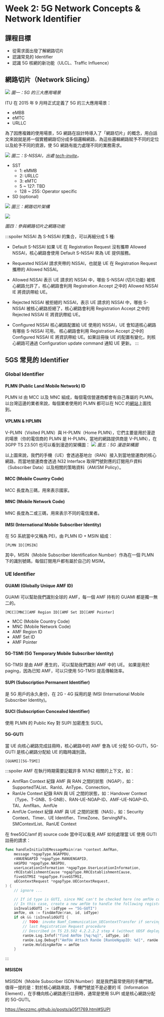 # Week 2: 5G Network Concepts & Network Identifier

## 課程目標

- 從需求面出發了解網路切片
- 認識常見的 Identifier
- 認識 5G 核網的新功能（ULCL、Traffic Influence）

## 網路切片（Network Slicing）

![](https://lh3.googleusercontent.com/proxy/Xp1w9FybTH3KtR2ucEslBH_d8JtM9-BYOHcBREgOAdnX_LersVljVPfNMznA-N8ebvfAcPd8xid87EkPNJle5X_qRw)
*圖一：5G 的三大應用場景*

ITU 在 2015 年 9 月時正式定義了 5G 的三大應用場景：
- eMBB
- eMTC
- URLLC


為了因應複雜的使用場景，5G 網路在設計時導入了「網路切片」的概念，用白話文來說就是將一個實體網路切分成多個邏輯網路，為這些邏輯網路賦予不同的定位以及給予不同的資源，使 5G 網路有能力處理不同的業務需求。

![](https://www.tech-invite.com/3m23/img/tinv-23-003-28.4.2-1.gif)
*圖二：S-NSSAI，出處 [tech-invite](https://www.tech-invite.com/3m23/toc/tinv-3gpp-23-003_zi.html)。*

- SST
    - 1: eMMB
    - 2: URLLC
    - 3: eMTC
    - 5 ~ 127: TBD
    - 128 ~ 255: Operator specific
- SD (optional)


![](https://user-images.githubusercontent.com/42661015/179144604-4f5b1f17-1d46-4621-bec5-ce62df22ed24.png)
*圖三：網路切片架構*


![](https://user-images.githubusercontent.com/42661015/179154292-c631635b-5bd9-4a8d-852a-0a5bdd5e4ca8.png)

*圖四：參與網路切片之網路功能*

:::spoiler
NSSAI 為 S-NSSAI 的集合，可以再細分成 5 種:

- Default S-NSSAI
如果 UE 在 Registration Request 沒有攜帶 Allowed NSSAI，核心網路會使用 Default S-NSSAI 來為 UE 提供服務。

- Requested NSSAI
請求夾帶的 NSSAI，也就是 UE 在 Registration Request 攜帶的 Allowed NSSAI。

- Allowed NSSAI
表示 UE 請求的 NSSAI 中，哪些 S-NSSAI (切片功能) 被核心網路允許了，核心網路會利用 Registration Accept 之中的 Allowed NSSAI IE 將資訊帶給 UE。

- Rejected NSSAI
被拒絕的 NSSAI，表示 UE 請求的 NSSAI 中，哪些 S-NSSAI 被核心網路拒絕了，核心網路會利用 Registration Accept 之中的 Rejected NSSAI IE 將資訊帶給 UE。

- Configured NSSAI
核心網路配置給 UE 使用的 NSSAI，UE 會知道核心網路有哪些 S-NSSAI 可用。
核心網路會利用 Registration Accept 之中的 Configured NSSAI IE 將資訊帶給 UE。如果註冊後 UE 的配置有變化，則核心網路可通過 Configuration update command 通知 UE 更新。
:::

## 5GS 常見的 Identifier

### Global Identifier

#### PLMN (Public Land Mobile Network) ID
PLMN Id 由 MCC 以及 MNC 組成，每個電信營運商都會有自己專屬的 PLMN。
以台灣這邊的業者來說，每個業者使用的 PLMN 都可以在 NCC 的[網站](https://www.ncc.gov.tw/chinese/files/14050/%E8%A1%8C%E5%8B%95%E7%B6%B2%E8%B7%AF%E8%AD%98%E5%88%A5%E7%A2%BC%E6%A0%B8%E9%85%8D%E7%8F%BE%E6%B3%81.pdf)上面找到。

#### VPLMN & HPLMN

V-PLMN（Visited PLMN）與 H-PLMN（Home PLMN），它們主要是用於漫遊的場景（你的電信商的 PLMN 是 H-PLMN，當地的網路提供商是 V-PLMN），在 3GPP TS 23.501 也可以看到漫遊的架構圖：
![](https://i.imgur.com/vheV36N.png)
*圖五：5G 漫遊架構圖*

以上圖來說，我們的手機（UE）會透過基地台（RAN）接入到當地營運商的核心網路，而當地營運商會透過 N32 Interface 取得門號對應的訂閱用戶資料（Subscriber Data）以及相關的策略資料（AM/SM Policy）。

#### MCC (Mobile Country Code)
MCC 長度為三碼，用來表示國家。

#### MNC (Mobile Network Code)
MNC 長度為二或三碼，用來表示不同的電信業者。

#### IMSI (International Mobile Subscriber Identity)
在 5G 系統當中又稱為 PEI，由 PLMN ID + MSIN 組成：
```
[PLMN ID][MSIN]
```
其中，MSIN（Mobile Subscriber Identification Number）作為在一個 PLMN 下的識別號碼，每個訂閱用戶都有屬於自己的 MSIM。



### UE Identifier

#### GUAMI (Globally Unique AMF ID)
GUAMI 可以幫助我們識別全球的 AMF，每一個 AMF 持有的 GUAMI 都是獨一無二的。 
```
[MCC][MNC][AMF Region ID][AMF Set ID][AMF Pointer]
```
- MCC (Mobile Country Code)
- MNC (Mobile Network Code)
- AMF Region ID
- AMF Set ID
- AMF Pointer

#### 5G-TSMI (5G Temporary Mobile Subscriber Identity)

5G-TMSI 是由 AMF 產生的，可以幫助我們識別 AMF 中的 UE。
如果是用於 paging，因為已知 AMF，可以只使用 5G-TMSI 提高傳輸效率。

#### SUPI (Subscription Permanent Identifier)
是 5G 用戶的永久身份，在 2G - 4G 採用的是 IMSI (International Mobile Subscriber Identity)。


#### SUCI (Subscription Concealed Identifier)
使用 PLMN 的 Public Key 對 SUPI 加密產生 SUCI。

#### 5G-GUTI
當 UE 向核心網路完成註冊時，核心網路中的 AMF 會為 UE 分配 5G-GUTI，5G-GUTI 是核心網路分配給 UE 的臨時識別證。
```
[GUAMI][5G-TSMI]
```

:::spoiler
AMF 在執行時期需要記載許多 N1/N2 相關的上下文，如：
- AmfRan Context 紀錄 AMF 與 RAN 之間的狀態（NGAP），如：SupportedTAList、RanId、AnType、Connection。
- RanUe Context 紀錄 RAN 與 UE 之間的狀態，如：Handover Context（Type、T-GNB、S-GNB）、RAN-UE-NGAP-ID、AMF-UE-NGAP-ID、TAI、AmfRan、AmfUe
- AmfUe Context 紀錄 AMF 與 UE 之間的狀態（NAS），如：Security Context、Timer、UE Identifier、TimeZone、ServingNFs、SMContextList、RanUE Context

在 free5GC/amf 的 source code 當中可以看見 AMF 如何處理當 UE 使用 GUTI 註冊的請求：
```go
func handleInitialUEMessageMain(ran *context.AmfRan,
	message *ngapType.NGAPPDU,
	rANUENGAPID *ngapType.RANUENGAPID,
	nASPDU *ngapType.NASPDU,
	userLocationInformation *ngapType.UserLocationInformation,
	rRCEstablishmentCause *ngapType.RRCEstablishmentCause,
	fiveGSTMSI *ngapType.FiveGSTMSI,
	uEContextRequest *ngapType.UEContextRequest,
) {
    // ignore ...

    // If id type is GUTI, since MAC can't be checked here (no amfUe context), the GUTI may not direct to the right amfUe.
	// In this case, create a new amfUe to handle the following registration procedure.
	isInvalidGUTI := (idType == "5G-GUTI")
	amfUe, ok := findAmfUe(ran, id, idType)
	if ok && !isInvalidGUTI {
		// TODO: invoke Namf_Communication_UEContextTransfer if serving AMF has changed since
		// last Registration Request procedure
		// Described in TS 23.502 4.2.2.2.2 step 4 (without UDSF deployment)
		ranUe.Log.Infof("find AmfUe [%q:%q]", idType, id)
		ranUe.Log.Debugf("AmfUe Attach RanUe [RanUeNgapID: %d]", ranUe.RanUeNgapId)
		ranUe.HoldingAmfUe = amfUe
	}
```
:::

#### MSISDN

MSISDN（Mobile Subscriber ISDN Number）就是我們最常使用的手機門號。值得一提的是：對於核心網路來說，手機門號並不是必要的 IE（Information Element），在手機向核心網路進行註冊時，通常是使用 SUPI 或是核心網路分配的 5G-GUTI。


https://leozzmc.github.io/posts/a05f1769.html#SUPI
